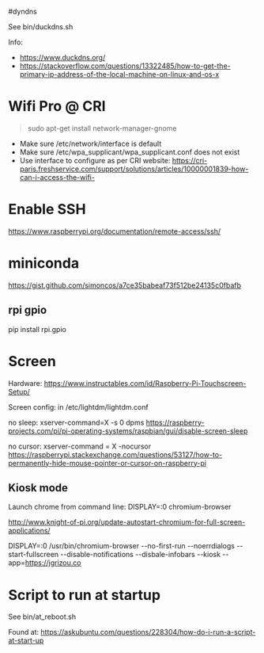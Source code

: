 
#dyndns

See bin/duckdns.sh

Info:
- https://www.duckdns.org/
- https://stackoverflow.com/questions/13322485/how-to-get-the-primary-ip-address-of-the-local-machine-on-linux-and-os-x

# Wifi Pro @ CRI

> sudo apt-get install network-manager-gnome

- Make sure /etc/network/interface is default
- Make sure /etc/wpa_supplicant/wpa_supplicant.conf does not exist
- Use interface to configure as per CRI website: https://cri-paris.freshservice.com/support/solutions/articles/10000001839-how-can-i-access-the-wifi-


# Enable SSH

https://www.raspberrypi.org/documentation/remote-access/ssh/


# miniconda

https://gist.github.com/simoncos/a7ce35babeaf73f512be24135c0fbafb

## rpi gpio

pip install rpi.gpio

# Screen

Hardware: https://www.instructables.com/id/Raspberry-Pi-Touchscreen-Setup/

Screen config: in /etc/lightdm/lightdm.conf

no sleep: xserver-command=X -s 0 dpms
https://raspberry-projects.com/pi/pi-operating-systems/raspbian/gui/disable-screen-sleep

no cursor: xserver-command = X -nocursor
https://raspberrypi.stackexchange.com/questions/53127/how-to-permanently-hide-mouse-pointer-or-cursor-on-raspberry-pi


## Kiosk mode

Launch chrome from command line: DISPLAY=:0 chromium-browser

http://www.knight-of-pi.org/update-autostart-chromium-for-full-screen-applications/

DISPLAY=:0 /usr/bin/chromium-browser --no-first-run --noerrdialogs --start-fullscreen --disable-notifications --disbale-infobars --kiosk --app=https://jgrizou.co

# Script to run at startup

See bin/at_reboot.sh

Found at: https://askubuntu.com/questions/228304/how-do-i-run-a-script-at-start-up
